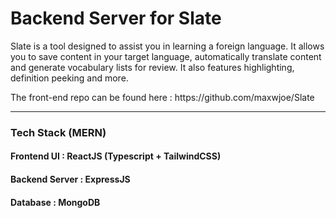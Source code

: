 <h1>Backend Server for Slate</h1>
<p>
Slate is a tool designed to assist you in learning a foreign language. It allows you to save content in your target language, automatically translate content and generate vocabulary lists for review. It also features highlighting, definition peeking and more.
</p>

<p>
The front-end repo can be found here : https://github.com/maxwjoe/Slate
</p>

<hr/>

<h3>Tech Stack (MERN)</h3>
<h4>Frontend UI : ReactJS (Typescript + TailwindCSS)</h4>
<h4>Backend Server : ExpressJS</h4>
<h4>Database : MongoDB</h4>


